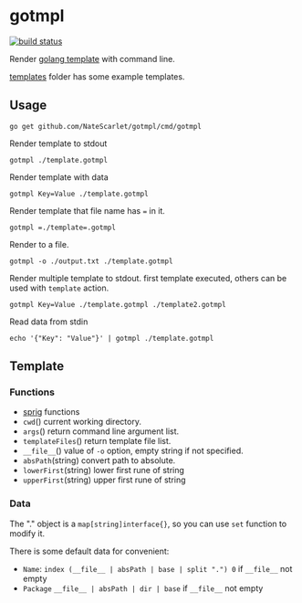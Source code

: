 # gotmpl

[![build status](https://github.com/NateScarlet/gotmpl/workflows/go/badge.svg)](https://github.com/NateScarlet/gotmpl/actions)

Render [golang template](https://pkg.go.dev/text/template/) with command line.

[templates](./templates) folder has some example templates.

## Usage

```shell
go get github.com/NateScarlet/gotmpl/cmd/gotmpl
```

Render template to stdout

```shell
gotmpl ./template.gotmpl
```

Render template with data

```shell
gotmpl Key=Value ./template.gotmpl
```

Render template that file name has `=` in it.

```shell
gotmpl =./template=.gotmpl
```

Render to a file.

```shell
gotmpl -o ./output.txt ./template.gotmpl
```

Render multiple template to stdout.
first template executed, others can be used with `template` action.

```shell
gotmpl Key=Value ./template.gotmpl ./template2.gotmpl
```

Read data from stdin

```shell
echo '{"Key": "Value"}' | gotmpl ./template.gotmpl
```

## Template

### Functions

- [sprig](https://masterminds.github.io/sprig/) functions
- `cwd`() current working directory.
- `args`() return command line argument list.
- `templateFiles`() return template file list.
- `__file__`() value of `-o` option, empty string if not specified.
- `absPath`(string) convert path to absolute.
- `lowerFirst`(string) lower first rune of string
- `upperFirst`(string) upper first rune of string

### Data

The "." object is a `map[string]interface{}`, so you can use `set` function to modify it.

There is some default data for convenient:

- `Name`: `index (__file__ | absPath | base | split ".") 0` if `__file__` not empty
- `Package` `__file__ | absPath | dir | base` if `__file__` not empty
